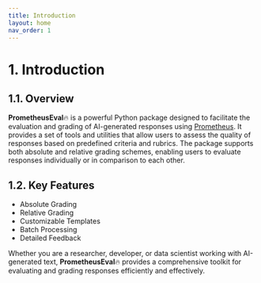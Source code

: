 ```yaml
---
title: Introduction
layout: home
nav_order: 1
---
```


# 1. Introduction

## 1.1. Overview

**PrometheusEval**🔥 is a powerful Python package designed to facilitate the evaluation and grading of AI-generated responses using [Prometheus](https://huggingface.co/prometheus-eval/prometheus-8x7b-v2.0). It provides a set of tools and utilities that allow users to assess the quality of responses based on predefined criteria and rubrics. The package supports both absolute and relative grading schemes, enabling users to evaluate responses individually or in comparison to each other.

## 1.2. Key Features

- Absolute Grading
- Relative Grading
- Customizable Templates
- Batch Processing
- Detailed Feedback

Whether you are a researcher, developer, or data scientist working with AI-generated text, **PrometheusEval**🔥 provides a comprehensive toolkit for evaluating and grading responses efficiently and effectively.
